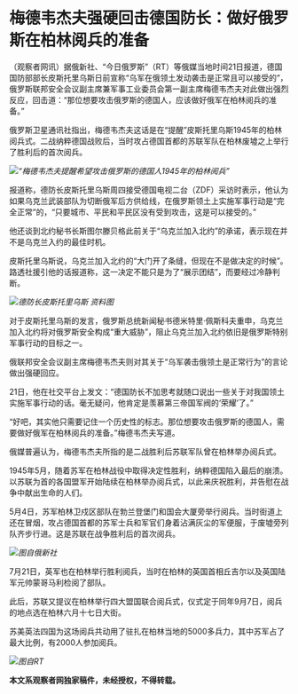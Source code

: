 # 梅德韦杰夫强硬回击德国防长：做好俄罗斯在柏林阅兵的准备

（观察者网讯）据俄新社、“今日俄罗斯”（RT）等俄媒当地时间21日报道，德国国防部部长皮斯托里乌斯日前宣称“乌军在俄领土发动袭击是正常且可以接受的”，俄罗斯联邦安全会议副主席兼军事工业委员会第一副主席梅德韦杰夫对此做出强烈反应，回击道：“那位想要攻击俄罗斯的德国人，应该做好俄军在柏林阅兵的准备。”

俄罗斯卫星通讯社指出，梅德韦杰夫这话是在“提醒”皮斯托里乌斯1945年的柏林阅兵式。二战纳粹德国战败后，当时攻占德国首都的苏联军队在柏林废墟之上举行了胜利后的首次阅兵。

![](https://inews.gtimg.com/newsapp_bt/0/15782117965/1000)_“梅德韦杰夫提醒希望攻击俄罗斯的德国人1945年的柏林阅兵”_

报道称，德防长皮斯托里乌斯周四接受德国电视二台（ZDF）采访时表示，他认为如果乌克兰武装部队为切断俄军后方供给线，在俄罗斯领土上实施军事行动是“完全正常”的，“只要城市、平民和平民区没有受到攻击，这是可以接受的。”

他还谈到北约秘书长斯图尔滕贝格此前关于“乌克兰加入北约”的承诺，表示现在并不是乌克兰入约的最佳时机。

皮斯托里乌斯说，乌克兰加入北约的“大门开了条缝，但现在不是做决定的时候”。路透社援引他的话报道称，这一决定不能只是为了“展示团结”，而要经过冷静判断。

![](https://inews.gtimg.com/newsapp_bt/0/15782117966/1000)_德防长皮斯托里乌斯 资料图_

对于皮斯托里乌斯的发言，俄罗斯总统新闻秘书德米特里·佩斯科夫重申，乌克兰加入北约将对俄罗斯安全构成“重大威胁”，阻止乌克兰加入北约依旧是俄罗斯特别军事行动的目标之一。

俄联邦安全会议副主席梅德韦杰夫则对其关于“乌军袭击俄领土是正常行为”的言论做出强硬回应。

21日，他在社交平台上发文：“德国防长不加思考就随口说出一些关于对我国领土实施军事行动的话。毫无疑问，他肯定是羡慕第三帝国军阀的‘荣耀’了。”

“好吧，其实他只需要记住一个历史性的标志。那位想要攻击俄罗斯的德国人，需要做好俄军在柏林阅兵的准备。”梅德韦杰夫写道。

俄媒普遍认为，梅德韦杰夫所指的是二战胜利后苏联军队曾在柏林举办阅兵式。

1945年5月，随着苏军在柏林战役中取得决定性胜利，纳粹德国陷入最后的崩溃。以苏联为首的各国盟军开始陆续在柏林举办阅兵式，以此来庆祝胜利，并告慰在战争中献出生命的人们。

5月4日，苏军柏林卫戍区部队在勃兰登堡门和国会大厦旁举行阅兵。当时街道上还在冒烟，攻占德国首都的苏军士兵和军官们身着沾满灰尘的军便服，于废墟旁列队齐步行进。这是苏联在战争胜利后的首次阅兵。

![](https://inews.gtimg.com/newsapp_bt/0/15782117969/1000)_图自俄新社_

7月21日，英军也在柏林举行胜利阅兵，当时在柏林的英国首相丘吉尔以及英国陆军元帅蒙哥马利检阅了部队。

此后，苏联又提议在柏林举行四大盟国联合阅兵式，仪式定于同年9月7日，阅兵的地点选在柏林六月十七日大街。

苏美英法四国为这场阅兵共动用了驻扎在柏林当地的5000多兵力，其中苏军占了最大比例，有2000人参加阅兵。

![](https://inews.gtimg.com/newsapp_bt/0/15782117977/1000)_图自RT_

**本文系观察者网独家稿件，未经授权，不得转载。**

